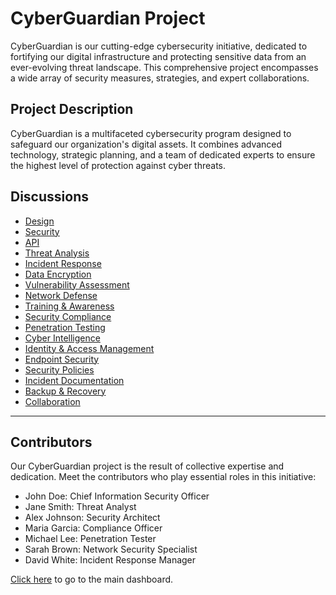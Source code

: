 # CyberGuardian Project

CyberGuardian is our cutting-edge cybersecurity initiative, dedicated to fortifying our digital infrastructure and protecting sensitive data from an ever-evolving threat landscape. This comprehensive project encompasses a wide array of security measures, strategies, and expert collaborations.

## Project Description

CyberGuardian is a multifaceted cybersecurity program designed to safeguard our organization's digital assets. It combines advanced technology, strategic planning, and a team of dedicated experts to ensure the highest level of protection against cyber threats.

## Discussions

- [Design](cyberguardian-design.md)
- [Security](cyberguardian-security.md)
- [API](cyberguardian-api.md)
- [Threat Analysis](cyberguardian-threat-analysis.md)
- [Incident Response](cyberguardian-incident-response.md)
- [Data Encryption](cyberguardian-data-encryption.md)
- [Vulnerability Assessment](cyberguardian-vulnerability-assessment.md)
- [Network Defense](cyberguardian-network-defense.md)
- [Training & Awareness](cyberguardian-training-awareness.md)
- [Security Compliance](cyberguardian-security-compliance.md)
- [Penetration Testing](cyberguardian-penetration-testing.md)
- [Cyber Intelligence](cyberguardian-cyber-intelligence.md)
- [Identity & Access Management](cyberguardian-identity-access-management.md)
- [Endpoint Security](cyberguardian-endpoint-security.md)
- [Security Policies](cyberguardian-security-policies.md)
- [Incident Documentation](cyberguardian-incident-documentation.md)
- [Backup & Recovery](cyberguardian-backup-recovery.md)
- [Collaboration](cyberguardian-collaboration.md)

---

## Contributors

Our CyberGuardian project is the result of collective expertise and dedication. Meet the contributors who play essential roles in this initiative:

- John Doe: Chief Information Security Officer
- Jane Smith: Threat Analyst
- Alex Johnson: Security Architect
- Maria Garcia: Compliance Officer
- Michael Lee: Penetration Tester
- Sarah Brown: Network Security Specialist
- David White: Incident Response Manager

[Click here](README.md) to go to the main dashboard.

